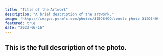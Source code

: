 ```yaml
---
title: "Title of the Artwork"
description: "A brief description of the artwork."
image: "https://images.pexels.com/photos/31596499/pexels-photo-31596499.jpeg?auto=compress&cs=tinysrgb&w=1260&h=750&dpr=2"
featured: true
date: "2023-06-16"
---
```


## This is the full description of the photo.
